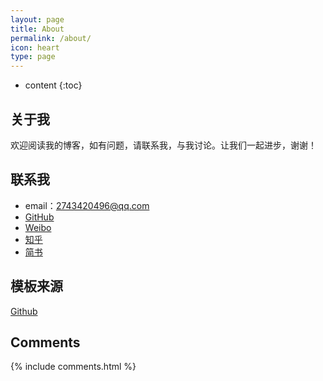 ```yaml
---
layout: page
title: About
permalink: /about/
icon: heart
type: page
---
```


* content
{:toc}

## 关于我

欢迎阅读我的博客，如有问题，请联系我，与我讨论。让我们一起进步，谢谢！

## 联系我

* email：2743420496@qq.com
* [GitHub](https://github.com/LZX200201)
* [Weibo](http://weibo.com/6809063427)
* [知乎](https://www.zhihu.com/people/Eternal_June)
* [简书](https://www.jianshu.com/u/bd326413e112)

<!--## 友情链接
* [豆瓣音乐人-浩阳的小站](https://site.douban.com/haoyangaiyinyue/)
* [Facebook](https://www.facebook.com/gaohaoyang.water)
[羡辙杂俎](http://zhangwenli.com/blog) \| [Anotherhome](https://www.anotherhome.net) \| [Reverland](http://reverland.org/) \| [ZhiLi](http://lizhipower.github.io/) \| [Simmer](http://simmer-jun.github.io/) \| [awthink](http://awthink.net/) \| [Aralic](http://aralic.github.io/) \| [zchen9](http://www.chen9.info/) \| [wuhuaji](http://wuhuaji.me/) \| [lisheng](http://www.lishengcn.cn/) \| [薛彬XueBin](http://axuebin.com/blog/) \| [TBOOX](http://www.tboox.org/cn/) \|  [Ling](http://linglinyp.com/)
-->

## 模板来源

[Github](https://github.com/gaohaoyang/gaohaoyang.github.io)

## Comments

{% include comments.html %}
